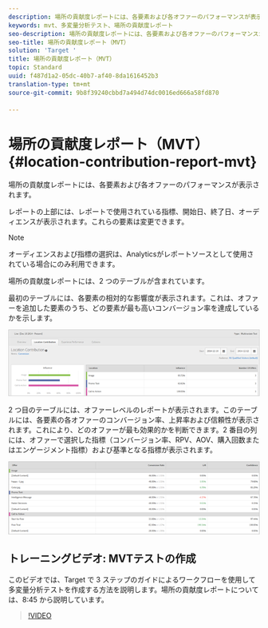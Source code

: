 ```yaml
---
description: 場所の貢献度レポートには、各要素および各オファーのパフォーマンスが表示されます。
keywords: mvt、多変量分析テスト、場所の貢献度レポート
seo-description: 場所の貢献度レポートには、各要素および各オファーのパフォーマンスが表示されます。
seo-title: 場所の貢献度レポート（MVT）
solution: 'Target '
title: 場所の貢献度レポート（MVT）
topic: Standard
uuid: f487d1a2-05dc-40b7-af40-8da1616452b3
translation-type: tm+mt
source-git-commit: 9b8f39240cbbd7a494d74dc0016ed666a58fd870

---
```



# 場所の貢献度レポート（MVT）{#location-contribution-report-mvt}

場所の貢献度レポートには、各要素および各オファーのパフォーマンスが表示されます。

レポートの上部には、レポートで使用されている指標、開始日、終了日、オーディエンスが表示されます。これらの要素は変更できます。

>[!NOTE]
>
>オーディエンスおよび指標の選択は、Analyticsがレポートソースとして使用されている場合にのみ利用できます。

場所の貢献度レポートには、2 つのテーブルが含まれています。

最初のテーブルには、各要素の相対的な影響度が表示されます。これは、オファーを追加した要素のうち、どの要素が最も高いコンバージョン率を達成しているかを示します。

![](assets/locationcontributiontop.png)

2 つ目のテーブルには、オファーレベルのレポートが表示されます。このテーブルには、各要素の各オファーのコンバージョン率、上昇率および信頼性が表示されます。これにより、どのオファーが最も効果的かを判断できます。2 番目の列には、オファーで選択した指標（コンバージョン率、RPV、AOV、購入回数またはエンゲージメント指標）および基準となる指標が表示されます。

![](assets/locationcontributionbottom.png)

## トレーニングビデオ: MVTテストの作成

このビデオでは、Target で 3 ステップのガイドによるワークフローを使用して多変量分析テストを作成する方法を説明します。場所の貢献度レポートについては、8:45 から説明しています。

>[!VIDEO](https://video.tv.adobe.com/v/17395)